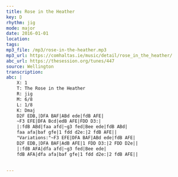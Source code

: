 ```yaml
---
title: Rose in the Heather
key: D
rhythm: jig
mode: major
date: 2016-01-01
location:
tags: 
mp3_file: /mp3/rose-in-the-heather.mp3
mp3_url: https://comhaltas.ie/music/detail/rose_in_the_heather/
abc_url: https://thesession.org/tunes/447
source: Wellington
transcription: 
abc: |
    X: 1
    T: The Rose in the Heather
    R: jig
    M: 6/8
    L: 1/8
    K: Dmaj
    D2F EDB,|DFA BAF|ABd ede|fdB AFE|
    ~F3 EFE|DFA Bcd|edB AFE|FDD D3:|
    |:fdB ABd|faa afd|~g3 fed|Bee ede|fdB ABd|
    faa afa|baf gfe|1 fdd d2e:|2 fdB AFE||
    "Variations:"~F3 EFE|DFA BAF|ABd ede|fdB AFE|
    D2F EDB,|DFA BAF|AdB AFE|1 FDD D3:|2 FDD D2e||
    |:fdB AFA|dfa afd|~g3 fed|Bee ede|
    fdB AFA|dfa afa|baf gfe|1 fdd d2e:|2 fdB AFE||
    
    
---
```



